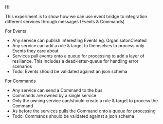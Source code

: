 Hi!

This experiment is to show how we can use event bridge to integration different services through messages (Events & Commands)

For Events
- Any service can publish interesting Events eg. OrganisatonCreated
- Any service can add a rule & target to themselves to process only Events they care about
- Services pull events onto a queue for processing to add a layer of resiliance. This includes a dead-letter-queue for handling error scenarios
- Todo: Events should be validated against an json schema

For Commands
- Any service can send a Command to the bus
- Commands are owned by a single service
- Only the owning service can/should create a rule & target to process the Command
- As before the services pulls the Command onto a queue for processing
- Todo: Commands should be validated against a json schema
